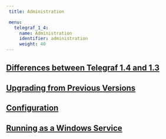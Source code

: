 ```yaml
---
 title: Administration

 menu:
   telegraf_1_4:
     name: Administration
     identifier: administration
     weight: 40
---
```


## [Differences between Telegraf 1.4 and 1.3](/telegraf/v1.4/administration/differences/)

## [Upgrading from Previous Versions](/telegraf/v1.4/administration/upgrading/)

## [Configuration](/telegraf/v1.4/administration/configuration/)

## [Running as a Windows Service](/telegraf/v1.4/administration/windows_service/)
